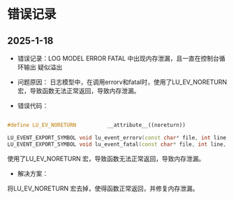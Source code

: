 # 错误记录
## 2025-1-18

- 错误记录：LOG MODEL  ERROR FATAL 中出现内存泄漏，且一直在控制台循环输出 疑似溢出
- 问题原因： 日志模型中，在调用errorv和fatal时，使用了LU_EV_NORETURN 宏，导致函数无法正常返回，导致内存泄漏。

- 错误代码：

~~~c++

#define LU_EV_NORETURN          __attribute__((noreturn))

LU_EVENT_EXPORT_SYMBOL void lu_event_errorv(const char* file, int line, const char* fmt, ...)LU_EV_CHECK_FMT(3,4) LU_EV_NORETURN;
LU_EVENT_EXPORT_SYMBOL void lu_event_fatal(const char* file, int line, const char* fmt, ...) LU_EV_CHECK_FMT(3,4) LU_EV_NORETURN;
~~~

使用了LU_EV_NORETURN 宏，导致函数无法正常返回，导致内存泄漏。

- 解决方案：

将LU_EV_NORETURN 宏去掉，使得函数正常返回，并修复内存泄漏。
